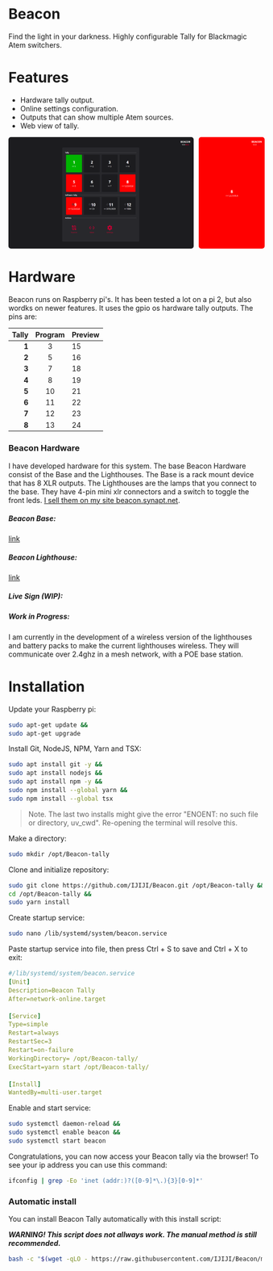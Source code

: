 # Beacon

Find the light in your darkness. Highly configurable Tally for Blackmagic Atem switchers.

# Features

* Hardware tally output.
* Online settings configuration.
* Outputs that can show multiple Atem sources.
* Web view of tally.

<p style="width:100%; box-sizing: border-box; display: flex; gap: 10px; flex-wrap: nowrap">
  <img style="width:73%; border-radius: 5px" alt="BEACON CONTROL HOME" src="https://raw.githubusercontent.com/IJIJI/Beacon/refs/heads/main/assets/Main-Page.png" />
  <img style="width:26%; border-radius: 5px" alt="BEACON PHONE TALLY" src="https://raw.githubusercontent.com/IJIJI/Beacon/refs/heads/main/assets/Phone-Tally.png" /> 
</p>

# Hardware

Beacon runs on Raspberry pi's. It has been tested a lot on a pi 2, but also wordks on newer features. It uses the gpio os hardware tally outputs. The pins are:

|       Tally | Program | Preview |
| ----------: | :-----: | ------- |
| **1** |    3    | 15      |
| **2** |    5    | 16      |
| **3** |    7    | 18      |
| **4** |    8    | 19      |
| **5** |   10   | 21      |
| **6** |   11   | 22      |
| **7** |   12   | 23      |
| **8** |   13   | 24      |

### Beacon Hardware

I have developed hardware for this system. The base Beacon Hardware consist of the Base and the Lighthouses. The Base is a rack mount device that has 8 XLR outputs. The Lighthouses are the lamps that you connect to the base. They have 4-pin mini xlr connectors and a switch to toggle the front leds. [I sell them on my site beacon.synapt.net](https://beacon.synapt.net/).

##### Beacon Base:

[link]()

##### Beacon Lighthouse:

[link]()

##### Live Sign (WIP):

##### Work in Progress:

I am currently in the development of a wireless version of the lighthouses and battery packs to make the current lighthouses wireless. They will communicate over 2.4ghz in a mesh network, with a POE base station.

# Installation

Update your Raspberry pi:

```bash
sudo apt-get update &&
sudo apt-get upgrade
```

Install Git, NodeJS, NPM, Yarn and TSX:

```bash
sudo apt install git -y &&
sudo apt install nodejs &&
sudo apt install npm -y &&
sudo npm install --global yarn &&
sudo npm install --global tsx
```

> Note. The last two installs might give the error "ENOENT: no such file or directory, uv_cwd". Re-opening the terminal will resolve this.

Make a directory:

```bash
sudo mkdir /opt/Beacon-tally
```

Clone and initialize repository:

```bash
sudo git clone https://github.com/IJIJI/Beacon.git /opt/Beacon-tally &&
cd /opt/Beacon-tally &&
sudo yarn install
```

Create startup service:

```bash
sudo nano /lib/systemd/system/beacon.service
```

Paste startup service into file, then press Ctrl + S to save and Ctrl + X to exit:

```yaml
#/lib/systemd/system/beacon.service
[Unit]
Description=Beacon Tally
After=network-online.target

[Service]
Type=simple
Restart=always
RestartSec=3
Restart=on-failure
WorkingDirectory= /opt/Beacon-tally/
ExecStart=yarn start /opt/Beacon-tally/

[Install]
WantedBy=multi-user.target
```

Enable and start service:

```bash
sudo systemctl daemon-reload &&
sudo systemctl enable beacon &&
sudo systemctl start beacon
```

Congratulations, you can now access your Beacon tally via the browser! To see your ip address you can use this command:

```bash
ifconfig | grep -Eo 'inet (addr:)?([0-9]*\.){3}[0-9]*'
```

### Automatic install

You can install Beacon Tally automatically with this install script:

***WARNING! This script does not allways work. The manual method is still recommended.***

```bash
bash -c "$(wget -qLO - https://raw.githubusercontent.com/IJIJI/Beacon/main/install.sh)"
```
